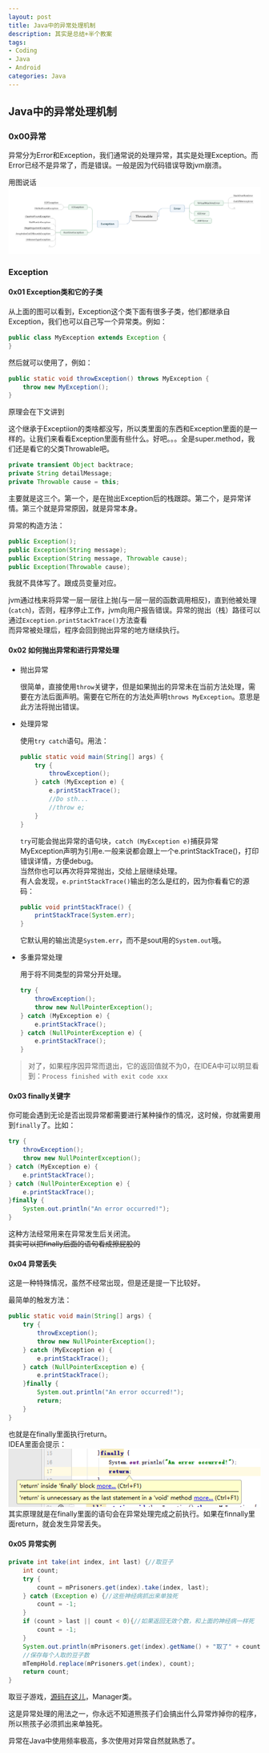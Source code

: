 ```yaml
---
layout: post
title: Java中的异常处理机制
description: 其实是总结+半个教案
tags:
- Coding
- Java
- Android
categories: Java
---
```


## Java中的异常处理机制

### 0x00异常

异常分为Error和Exception，我们通常说的处理异常，其实是处理Exception。而Error已经不是异常了，而是错误。一般是因为代码错误导致jvm崩溃。

用图说话
![异常大类](/images/Throwable.png)

### Exception

#### 0x01 Exception类和它的子类

从上面的图可以看到，Exception这个类下面有很多子类，他们都继承自Exception，我们也可以自己写一个异常类。例如：

```java
public class MyException extends Exception {
}
```

然后就可以使用了，例如：

```java
public static void throwException() throws MyException {
    throw new MyException();
}
```

原理会在下文讲到

这个继承于Exceptiion的类啥都没写，所以类里面的东西和Exception里面的是一样的。让我们来看看Exception里面有些什么。好吧。。。全是super.method，我们还是看它的父类Throwable吧。

```java
private transient Object backtrace;
private String detailMessage;
private Throwable cause = this;
```

主要就是这三个。第一个，是在抛出Exception后的栈跟踪。第二个，是异常详情。第三个就是异常原因，就是异常本身。

异常的构造方法：

```java
public Exception();
public Exception(String message);
public Exception(String message, Throwable cause);
public Exception(Throwable cause);
```

我就不具体写了。跟成员变量对应。


jvm通过栈来将异常一层一层往上抛(与一层一层的函数调用相反)，直到他被处理(```catch```)，否则，程序停止工作，jvm向用户报告错误。异常的抛出（栈）路径可以通过```Exception.printStackTrace()```方法查看</br>
而异常被处理后，程序会回到抛出异常的地方继续执行。


#### 0x02 如何抛出异常和进行异常处理

- 抛出异常

    很简单，直接使用```throw```关键字，但是如果抛出的异常未在当前方法处理，需要在方法后面声明。需要在它所在的方法处声明```throws MyException```。意思是此方法将抛出错误。

- 处理异常

    使用```try catch```语句。用法：

    ```java
    public static void main(String[] args) {
        try {
            throwException();
        } catch (MyException e) {
            e.printStackTrace();
            //Do sth...
            //throw e;
        }
    }
    ```

    ```try```可能会抛出异常的语句块，```catch (MyException e)```捕获异常MyException声明为引用e.一般来说都会跟上一个e.printStackTrace()，打印错误详情，方便debug。</br>
    当然你也可以再次将异常抛出，交给上层继续处理。<br>
    有人会发现，```e.printStackTrace()```输出的怎么是红的，因为你看看它的源码：

    ```java
    public void printStackTrace() {
        printStackTrace(System.err);
    }
    ```

    它默认用的输出流是```System.err```，而不是sout用的```System.out```哦。

- 多重异常处理

    用于将不同类型的异常分开处理。

    ```java
    try {
        throwException();
        throw new NullPointerException();
    } catch (MyException e) {
        e.printStackTrace();
    } catch (NullPointerException e) {
        e.printStackTrace();
    }
    ```

> 对了，如果程序因异常而退出，它的返回值就不为0，在IDEA中可以明显看到：```Process finished with exit code xxx```

#### 0x03 finally关键字

你可能会遇到无论是否出现异常都需要进行某种操作的情况，这时候，你就需要用到```finally```了。比如：

```java
try {
    throwException();
    throw new NullPointerException();
} catch (MyException e) {
    e.printStackTrace();
} catch (NullPointerException e) {
    e.printStackTrace();
}finally {
    System.out.println("An error occurred!");
}
```

这种方法经常用来在异常发生后关闭流。</br>
<del>其实可以把finally后面的语句看成擦屁股的</del>

#### 0x04 异常丢失

这是一种特殊情况，虽然不经常出现，但是还是提一下比较好。

最简单的触发方法：

```java
public static void main(String[] args) {
    try {
        throwException();
        throw new NullPointerException();
    } catch (MyException e) {
        e.printStackTrace();
    } catch (NullPointerException e) {
        e.printStackTrace();
    }finally {
        System.out.println("An error occurred!");
        return;
    }
}
```

也就是在finally里面执行return。</br>
IDEA里面会提示：![MissingException](/images/MissingException.png)</br>
其实原理就是在finally里面的语句会在异常处理完成之前执行。如果在finnally里面return，就会发生异常丢失。

#### 0x05 异常实例

```java
private int take(int index, int last) {//取豆子
    int count;
    try {
        count = mPrisoners.get(index).take(index, last);
    } catch (Exception e) {//这些神经病抓出来单独死
        count = -1;
    }
    if (count > last || count < 0){//如果返回无效个数，和上面的神经病一样死
        count = -1;
    }
    System.out.println(mPrisoners.get(index).getName() + "取了" + count + "个");
    //保存每个人取的豆子数
    mTempHold.replace(mPrisoners.get(index), count);
    return count;
}
```

取豆子游戏，[源码在这儿](https://github.com/Jude95/lifeline)，Manager类。

这是异常处理的用法之一，你永远不知道熊孩子们会搞出什么异常炸掉你的程序，所以熊孩子必须抓出来单独死。

异常在Java中使用频率极高，多次使用对异常自然就熟悉了。
